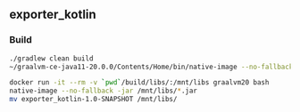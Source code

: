 exporter_kotlin
----------------------

### Build

```bash
./gradlew clean build
~/graalvm-ce-java11-20.0.0/Contents/Home/bin/native-image --no-fallback -jar build/libs/*.jar
```


```bash
docker run -it --rm -v `pwd`/build/libs/:/mnt/libs graalvm20 bash
native-image --no-fallback -jar /mnt/libs/*.jar
mv exporter_kotlin-1.0-SNAPSHOT /mnt/libs/
```